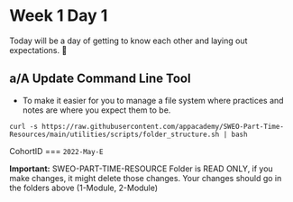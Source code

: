 # Week 1 Day 1

Today will be a day of getting to know each other and laying out expectations. 🙂

## a/A Update Command Line Tool

- To make it easier for you to manage a file system where practices and
  notes are where you expect them to be.

`curl -s https://raw.githubusercontent.com/appacademy/SWEO-Part-Time-Resources/main/utilities/scripts/folder_structure.sh | bash`

CohortID === `2022-May-E`

**Important:** SWEO-PART-TIME-RESOURCE Folder is READ ONLY, if you make changes, it might delete those changes. Your changes should go in the folders above (1-Module, 2-Module)
